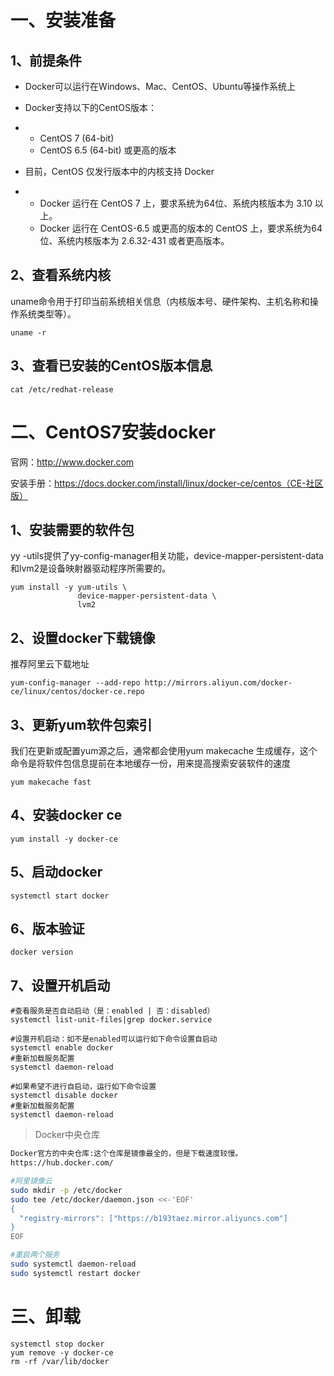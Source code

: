 # 一、安装准备

## 1、前提条件

- Docker可以运行在Windows、Mac、CentOS、Ubuntu等操作系统上

- Docker支持以下的CentOS版本：

- - CentOS 7 (64-bit)
  - CentOS 6.5 (64-bit) 或更高的版本 

- 目前，CentOS 仅发行版本中的内核支持 Docker

- - Docker 运行在 CentOS 7 上，要求系统为64位、系统内核版本为 3.10 以上。
  - Docker 运行在 CentOS-6.5 或更高的版本的 CentOS 上，要求系统为64位、系统内核版本为 2.6.32-431 或者更高版本。

## 2、查看系统内核

uname命令用于打印当前系统相关信息（内核版本号、硬件架构、主机名称和操作系统类型等）。

```shell
uname -r
```

## 3、查看已安装的CentOS版本信息

```shell
cat /etc/redhat-release
```



# 二、CentOS7安装docker

官网：http://www.docker.com

安装手册：https://docs.docker.com/install/linux/docker-ce/centos（CE-社区版）

## 1、安装需要的软件包

yy -utils提供了yy-config-manager相关功能，device-mapper-persistent-data和lvm2是设备映射器驱动程序所需要的。

```shell
yum install -y yum-utils \
               device-mapper-persistent-data \
               lvm2
```

## 2、设置docker下载镜像

推荐阿里云下载地址

```shell
yum-config-manager --add-repo http://mirrors.aliyun.com/docker-ce/linux/centos/docker-ce.repo
```

## 3、更新yum软件包索引

我们在更新或配置yum源之后，通常都会使用yum makecache 生成缓存，这个命令是将软件包信息提前在本地缓存一份，用来提高搜索安装软件的速度

```shell
yum makecache fast
```

## 4、安装docker ce

```shell
yum install -y docker-ce
```

## 5、启动docker

```shell
systemctl start docker
```

## 6、版本验证

```shell
docker version
```



## 7、设置开机启动

```shell
#查看服务是否自动启动（是：enabled | 否：disabled）
systemctl list-unit-files|grep docker.service 

#设置开机启动：如不是enabled可以运行如下命令设置自启动
systemctl enable docker
#重新加载服务配置
systemctl daemon-reload 

#如果希望不进行自启动，运行如下命令设置
systemctl disable docker
#重新加载服务配置
systemctl daemon-reload 
```



> Docker中央仓库

```sh
Docker官方的中央仓库:这个仓库是镜像最全的，但是下载速度较慢。
https://hub.docker.com/

#阿里镜像云
sudo mkdir -p /etc/docker
sudo tee /etc/docker/daemon.json <<-'EOF'
{
  "registry-mirrors": ["https://b193taez.mirror.aliyuncs.com"]
}
EOF

#重启两个服务
sudo systemctl daemon-reload
sudo systemctl restart docker
```



# 三、卸载

```
systemctl stop docker 
yum remove -y docker-ce
rm -rf /var/lib/docker
```

